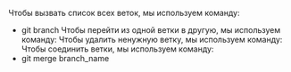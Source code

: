 Чтобы вызвать список всех веток, мы используем команду:
* git branch
Чтобы перейти из одной ветки в другую, мы используем команду:
Чтобы удалить ненужную ветку, мы используем команду:
Чтобы соединить ветки, мы используем команду:
* git merge branch_name
